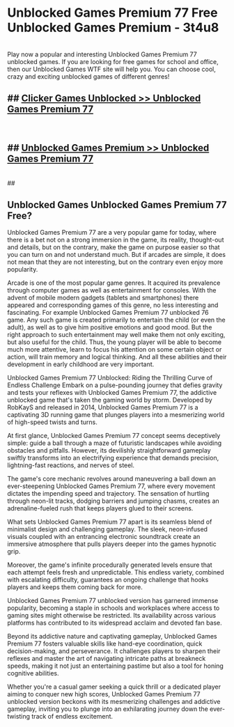 # Unblocked Games Premium 77  Free Unblocked Games Premium - 3t4u8 <br>
<br>
Play now a popular and interesting Unblocked Games Premium 77 unblocked games. If you are looking for free games for school and office, then our Unblocked Games WTF site will help you. You can choose cool, crazy and exciting unblocked games of different genres!


## ##  [Clicker Games Unblocked >> Unblocked Games Premium 77](http://freeplayer.one?title=Unblocked_Games_Premium_77&ref=UG)
  <br>

##  ## [Unblocked Games Premium >> Unblocked Games Premium 77](http://freeplayer.one?title=Unblocked_Games_Premium_77&ref=UG)
  <br>
  ##



## Unblocked Games Unblocked Games Premium 77 Free?

Unblocked Games Premium 77 are a very popular game for today, where there is a bet not on a strong immersion in the game, its reality, thought-out and details, but on the contrary, make the game on purpose easier so that you can turn on and not understand much. But if arcades are simple, it does not mean that they are not interesting, but on the contrary even enjoy more popularity.

Arcade is one of the most popular game genres. It acquired its prevalence through computer games as well as entertainment for consoles. With the advent of mobile modern gadgets (tablets and smartphones) there appeared and corresponding games of this genre, no less interesting and fascinating. For example Unblocked Games Premium 77 unblocked 76 game. Any such game is created primarily to entertain the child (or even the adult), as well as to give him positive emotions and good mood. But the right approach to such entertainment may well make them not only exciting, but also useful for the child. Thus, the young player will be able to become much more attentive, learn to focus his attention on some certain object or action, will train memory and logical thinking. And all these abilities and their development in early childhood are very important.

Unblocked Games Premium 77 Unblocked: Riding the Thrilling Curve of Endless Challenge
Embark on a pulse-pounding journey that defies gravity and tests your reflexes with Unblocked Games Premium 77, the addictive unblocked game that's taken the gaming world by storm. Developed by RobKayS and released in 2014, Unblocked Games Premium 77 is a captivating 3D running game that plunges players into a mesmerizing world of high-speed twists and turns.

At first glance, Unblocked Games Premium 77 concept seems deceptively simple: guide a ball through a maze of futuristic landscapes while avoiding obstacles and pitfalls. However, its devilishly straightforward gameplay swiftly transforms into an electrifying experience that demands precision, lightning-fast reactions, and nerves of steel.

The game's core mechanic revolves around maneuvering a ball down an ever-steepening Unblocked Games Premium 77, where every movement dictates the impending speed and trajectory. The sensation of hurtling through neon-lit tracks, dodging barriers and jumping chasms, creates an adrenaline-fueled rush that keeps players glued to their screens.

What sets Unblocked Games Premium 77 apart is its seamless blend of minimalist design and challenging gameplay. The sleek, neon-infused visuals coupled with an entrancing electronic soundtrack create an immersive atmosphere that pulls players deeper into the games hypnotic grip.

Moreover, the game's infinite procedurally generated levels ensure that each attempt feels fresh and unpredictable. This endless variety, combined with escalating difficulty, guarantees an ongoing challenge that hooks players and keeps them coming back for more.

Unblocked Games Premium 77 unblocked version has garnered immense popularity, becoming a staple in schools and workplaces where access to gaming sites might otherwise be restricted. Its availability across various platforms has contributed to its widespread acclaim and devoted fan base.

Beyond its addictive nature and captivating gameplay, Unblocked Games Premium 77 fosters valuable skills like hand-eye coordination, quick decision-making, and perseverance. It challenges players to sharpen their reflexes and master the art of navigating intricate paths at breakneck speeds, making it not just an entertaining pastime but also a tool for honing cognitive abilities.

Whether you're a casual gamer seeking a quick thrill or a dedicated player aiming to conquer new high scores, Unblocked Games Premium 77 unblocked version beckons with its mesmerizing challenges and addictive gameplay, inviting you to plunge into an exhilarating journey down the ever-twisting track of endless excitement.